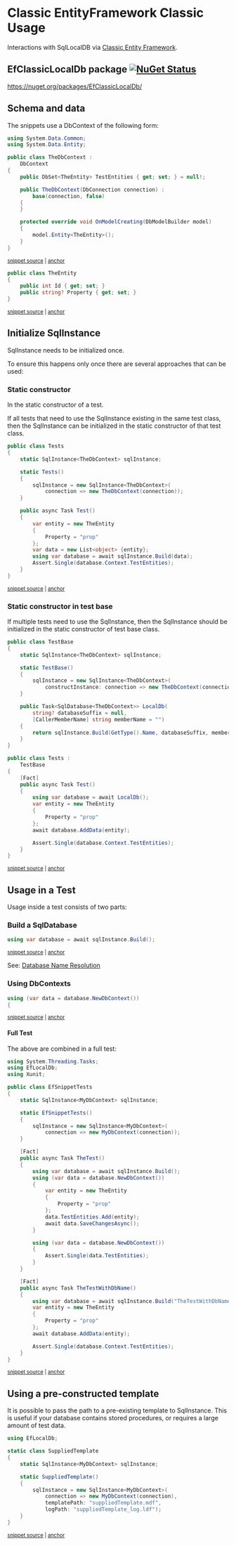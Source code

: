 <!--
GENERATED FILE - DO NOT EDIT
This file was generated by [MarkdownSnippets](https://github.com/SimonCropp/MarkdownSnippets).
Source File: /pages/mdsource/ef-classic-usage.source.md
To change this file edit the source file and then run MarkdownSnippets.
-->

# Classic EntityFramework Classic Usage

Interactions with SqlLocalDB via [Classic Entity Framework](https://docs.microsoft.com/en-us/ef/ef6/).


## EfClassicLocalDb package [![NuGet Status](https://img.shields.io/nuget/v/EfClassicLocalDb.svg)](https://www.nuget.org/packages/EfClassicLocalDb/)

https://nuget.org/packages/EfClassicLocalDb/


## Schema and data

The snippets use a DbContext of the following form:

<!-- snippet: EfClassicLocalDb.Tests/Snippets/TheDbContext.cs -->
<a id='snippet-EfClassicLocalDb.Tests/Snippets/TheDbContext.cs'/></a>
```cs
using System.Data.Common;
using System.Data.Entity;

public class TheDbContext :
    DbContext
{
    public DbSet<TheEntity> TestEntities { get; set; } = null!;

    public TheDbContext(DbConnection connection) :
        base(connection, false)
    {
    }

    protected override void OnModelCreating(DbModelBuilder model)
    {
        model.Entity<TheEntity>();
    }
}
```
<sup><a href='/src/EfClassicLocalDb.Tests/Snippets/TheDbContext.cs#L1-L18' title='File snippet `EfClassicLocalDb.Tests/Snippets/TheDbContext.cs` was extracted from'>snippet source</a> | <a href='#snippet-EfClassicLocalDb.Tests/Snippets/TheDbContext.cs' title='Navigate to start of snippet `EfClassicLocalDb.Tests/Snippets/TheDbContext.cs`'>anchor</a></sup>
<!-- endsnippet -->

<!-- snippet: EfClassicLocalDb.Tests/Snippets/TheEntity.cs -->
<a id='snippet-EfClassicLocalDb.Tests/Snippets/TheEntity.cs'/></a>
```cs
public class TheEntity
{
    public int Id { get; set; }
    public string? Property { get; set; }
}
```
<sup><a href='/src/EfClassicLocalDb.Tests/Snippets/TheEntity.cs#L1-L5' title='File snippet `EfClassicLocalDb.Tests/Snippets/TheEntity.cs` was extracted from'>snippet source</a> | <a href='#snippet-EfClassicLocalDb.Tests/Snippets/TheEntity.cs' title='Navigate to start of snippet `EfClassicLocalDb.Tests/Snippets/TheEntity.cs`'>anchor</a></sup>
<!-- endsnippet -->


## Initialize SqlInstance

SqlInstance needs to be initialized once.

To ensure this happens only once there are several approaches that can be used:


### Static constructor

In the static constructor of a test.

If all tests that need to use the SqlInstance existing in the same test class, then the SqlInstance can be initialized in the static constructor of that test class.

<!-- snippet: EfClassicStaticConstructor -->
<a id='snippet-efclassicstaticconstructor'/></a>
```cs
public class Tests
{
    static SqlInstance<TheDbContext> sqlInstance;

    static Tests()
    {
        sqlInstance = new SqlInstance<TheDbContext>(
            connection => new TheDbContext(connection));
    }

    public async Task Test()
    {
        var entity = new TheEntity
        {
            Property = "prop"
        };
        var data = new List<object> {entity};
        using var database = await sqlInstance.Build(data);
        Assert.Single(database.Context.TestEntities);
    }
}
```
<sup><a href='/src/EfClassicLocalDb.Tests/Snippets/StaticConstructor.cs#L8-L30' title='File snippet `efclassicstaticconstructor` was extracted from'>snippet source</a> | <a href='#snippet-efclassicstaticconstructor' title='Navigate to start of snippet `efclassicstaticconstructor`'>anchor</a></sup>
<!-- endsnippet -->


### Static constructor in test base

If multiple tests need to use the SqlInstance, then the SqlInstance should be initialized in the static constructor of test base class.

<!-- snippet: EfClassicTestBase -->
<a id='snippet-efclassictestbase'/></a>
```cs
public class TestBase
{
    static SqlInstance<TheDbContext> sqlInstance;

    static TestBase()
    {
        sqlInstance = new SqlInstance<TheDbContext>(
            constructInstance: connection => new TheDbContext(connection));
    }

    public Task<SqlDatabase<TheDbContext>> LocalDb(
        string? databaseSuffix = null,
        [CallerMemberName] string memberName = "")
    {
        return sqlInstance.Build(GetType().Name, databaseSuffix, memberName);
    }
}

public class Tests :
    TestBase
{
    [Fact]
    public async Task Test()
    {
        using var database = await LocalDb();
        var entity = new TheEntity
        {
            Property = "prop"
        };
        await database.AddData(entity);

        Assert.Single(database.Context.TestEntities);
    }
}
```
<sup><a href='/src/EfClassicLocalDb.Tests/Snippets/TestBaseUsage.cs#L8-L45' title='File snippet `efclassictestbase` was extracted from'>snippet source</a> | <a href='#snippet-efclassictestbase' title='Navigate to start of snippet `efclassictestbase`'>anchor</a></sup>
<!-- endsnippet -->

## Usage in a Test

Usage inside a test consists of two parts:


### Build a SqlDatabase

<!-- snippet: EfClassicBuildDatabase -->
<a id='snippet-efclassicbuilddatabase'/></a>
```cs
using var database = await sqlInstance.Build();
```
<sup><a href='/src/EfClassicLocalDb.Tests/Snippets/EfSnippetTests.cs#L18-L20' title='File snippet `efclassicbuilddatabase` was extracted from'>snippet source</a> | <a href='#snippet-efclassicbuilddatabase' title='Navigate to start of snippet `efclassicbuilddatabase`'>anchor</a></sup>
<!-- endsnippet -->

See: [Database Name Resolution](/pages/directory-and-name-resolution.md#database-name-resolution)


### Using DbContexts

<!-- snippet: EfClassicBuildContext -->
<a id='snippet-efclassicbuildcontext'/></a>
```cs
using (var data = database.NewDbContext())
{
```
<sup><a href='/src/EfClassicLocalDb.Tests/Snippets/EfSnippetTests.cs#L21-L24' title='File snippet `efclassicbuildcontext` was extracted from'>snippet source</a> | <a href='#snippet-efclassicbuildcontext' title='Navigate to start of snippet `efclassicbuildcontext`'>anchor</a></sup>
<!-- endsnippet -->


#### Full Test

The above are combined in a full test:

<!-- snippet: EfClassicLocalDb.Tests/Snippets/EfSnippetTests.cs -->
<a id='snippet-EfClassicLocalDb.Tests/Snippets/EfSnippetTests.cs'/></a>
```cs
using System.Threading.Tasks;
using EfLocalDb;
using Xunit;

public class EfSnippetTests
{
    static SqlInstance<MyDbContext> sqlInstance;

    static EfSnippetTests()
    {
        sqlInstance = new SqlInstance<MyDbContext>(
            connection => new MyDbContext(connection));
    }

    [Fact]
    public async Task TheTest()
    {
        using var database = await sqlInstance.Build();
        using (var data = database.NewDbContext())
        {
            var entity = new TheEntity
            {
                Property = "prop"
            };
            data.TestEntities.Add(entity);
            await data.SaveChangesAsync();
        }

        using (var data = database.NewDbContext())
        {
            Assert.Single(data.TestEntities);
        }
    }

    [Fact]
    public async Task TheTestWithDbName()
    {
        using var database = await sqlInstance.Build("TheTestWithDbName");
        var entity = new TheEntity
        {
            Property = "prop"
        };
        await database.AddData(entity);

        Assert.Single(database.Context.TestEntities);
    }
}
```
<sup><a href='/src/EfClassicLocalDb.Tests/Snippets/EfSnippetTests.cs#L1-L47' title='File snippet `EfClassicLocalDb.Tests/Snippets/EfSnippetTests.cs` was extracted from'>snippet source</a> | <a href='#snippet-EfClassicLocalDb.Tests/Snippets/EfSnippetTests.cs' title='Navigate to start of snippet `EfClassicLocalDb.Tests/Snippets/EfSnippetTests.cs`'>anchor</a></sup>
<!-- endsnippet -->


## Using a pre-constructed template

It is possible to pass the path to a pre-existing template to SqlInstance. This is useful if your database contains stored procedures, or requires a large amount of test data.

<!-- snippet: EfClassicLocalDb.Tests/Snippets/SuppliedTemplate.cs -->
<a id='snippet-EfClassicLocalDb.Tests/Snippets/SuppliedTemplate.cs'/></a>
```cs
using EfLocalDb;

static class SuppliedTemplate
{
    static SqlInstance<MyDbContext> sqlInstance;

    static SuppliedTemplate()
    {
        sqlInstance = new SqlInstance<MyDbContext>(
            connection => new MyDbContext(connection),
            templatePath: "suppliedTemplate.mdf",
            logPath: "suppliedTemplate_log.ldf");
    }
}
```
<sup><a href='/src/EfClassicLocalDb.Tests/Snippets/SuppliedTemplate.cs#L1-L14' title='File snippet `EfClassicLocalDb.Tests/Snippets/SuppliedTemplate.cs` was extracted from'>snippet source</a> | <a href='#snippet-EfClassicLocalDb.Tests/Snippets/SuppliedTemplate.cs' title='Navigate to start of snippet `EfClassicLocalDb.Tests/Snippets/SuppliedTemplate.cs`'>anchor</a></sup>
<!-- endsnippet -->

